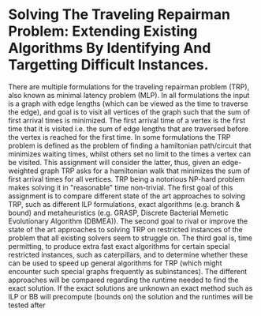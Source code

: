 # Solving The Traveling Repairman Problem: Extending Existing Algorithms By Identifying And Targetting Difficult Instances.


There are multiple formulations for the traveling repairman problem (TRP), also known as minimal latency problem
(MLP). In all formulations the input is a graph with edge lengths (which can be viewed as the time to traverse the
edge), and goal is to visit all vertices of the graph such that the sum of first arrival times is minimized. The first arrival
time of a vertex is the first time that it is visited i.e. the sum of edge lengths that are traversed before the vertex is
reached for the first time. In some formulations the TRP problem is defined as the problem of finding a hamiltonian
path/circuit that minimizes waiting times, whilst others set no limit to the times a vertex can be visited.
This assignment will consider the latter, thus, given an edge-weighted graph TRP asks for a hamiltonian walk that
minimizes the sum of first arrival times for all vertices. TRP being a notorious NP-hard problem makes solving it in
"reasonable" time non-trivial. The first goal of this assignment is to compare different state of the art approaches to
solving TRP, such as different ILP formulations, exact algorithms (e.g. branch & bound) and metaheuristics (e.g.
GRASP, Discrete Bacterial Memetic Evolutionary Algorithm (DBMEA)). The second goal to rival or improve the state
of the art approaches to solving TRP on restricted instances of the problem that all existing solvers seem to struggle
on. The third goal is, time permitting, to produce extra fast exact algorithms for certain special restricted instances,
such as caterpillars, and to determine whether these can be used to speed up general algorithms for TRP (which
might encounter such special graphs frequently as subinstances).
The different approaches will be compared regarding the runtime needed to find the exact solution. If the exact
solutions are unknown an exact method such as ILP or BB will precompute (bounds on) the solution and the
runtimes will be tested after

